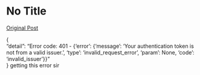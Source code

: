 # No Title

[Original Post](https://discourse.onlinedegree.iitm.ac.in/t/164277/458)

<p>{<br>
“detail”: “Error code: 401 - {‘error’: {‘message’: ‘Your authentication token is not from a valid issuer.’, ‘type’: ‘invalid_request_error’, ‘param’: None, ‘code’: ‘invalid_issuer’}}”<br>
}          getting this error sir</p>